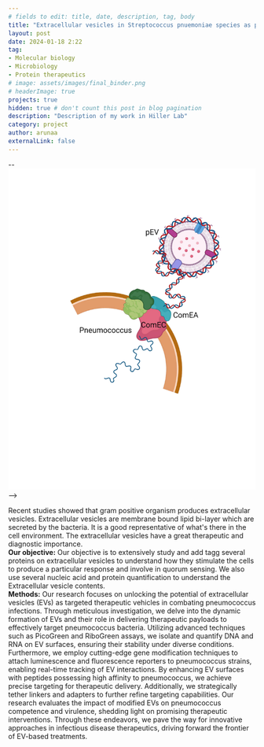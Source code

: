 ```yaml
---
# fields to edit: title, date, description, tag, body
title: "Extracellular vesicles in Streptococcus pnuemoniae species as potential drug candidate and hybrid nanoparticles"
layout: post
date: 2024-01-18 2:22
tag: 
- Molecular biology
- Microbiology
- Protein therapeutics 
# image: assets/images/final_binder.png
# headerImage: true
projects: true
hidden: true # don't count this post in blog pagination
description: "Description of my work in Hiller Lab"
category: project
author: arunaa
externalLink: false
---
```


-- ![Protein Binder](/assets/images/pEV.png) -->

 Recent studies showed that gram positive organism produces extracellular vesicles. Extracellular vesicles are membrane bound lipid bi-layer which are secreted by the bacteria. It is a good representative of what's there in the cell environment. The extracellular vesicles have a great therapeutic and diagnostic importance. 
<br>
**Our objective:** 
Our objective  is to extensively study and add tagg several proteins on extracellular vesicles to understand how they stimulate the cells to produce a particular response and involve in quorum sensing. We also use several nucleic acid and protein quantification to understand the Extracellular vesicle contents.
<br>
**Methods:**
Our research focuses on unlocking the potential of extracellular vesicles (EVs) as targeted therapeutic vehicles in combating pneumococcus infections. Through meticulous investigation, we delve into the dynamic formation of EVs and their role in delivering therapeutic payloads to effectively target pneumococcus bacteria. Utilizing advanced techniques such as PicoGreen and RiboGreen assays, we isolate and quantify DNA and RNA on EV surfaces, ensuring their stability under diverse conditions. Furthermore, we employ cutting-edge gene modification techniques to attach luminescence and fluorescence reporters to pneumococcus strains, enabling real-time tracking of EV interactions. By enhancing EV surfaces with peptides possessing high affinity to pneumococcus, we achieve precise targeting for therapeutic delivery. Additionally, we strategically tether linkers and adapters to further refine targeting capabilities. Our research evaluates the impact of modified EVs on pneumococcus competence and virulence, shedding light on promising therapeutic interventions. Through these endeavors, we pave the way for innovative approaches in infectious disease therapeutics, driving forward the frontier of EV-based treatments.